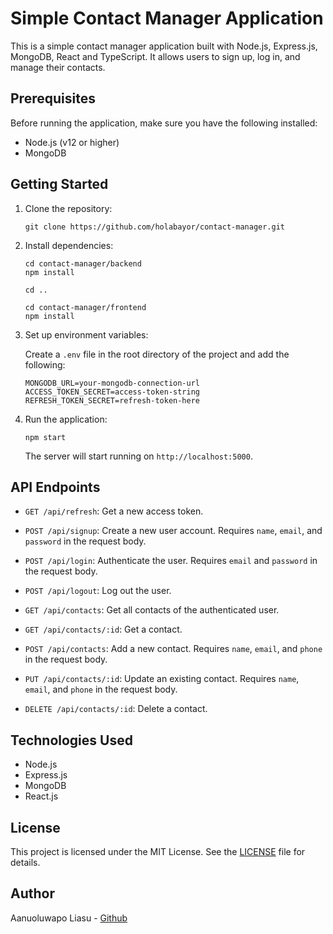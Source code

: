 # Simple Contact Manager Application

This is a simple contact manager application built with Node.js, Express.js, MongoDB, React and TypeScript. It allows users to sign up, log in, and manage their contacts.

## Prerequisites

Before running the application, make sure you have the following installed:

- Node.js (v12 or higher)
- MongoDB

## Getting Started

1. Clone the repository:

   ```
   git clone https://github.com/holabayor/contact-manager.git
   ```

2. Install dependencies:

   ```
   cd contact-manager/backend
   npm install

   cd ..

   cd contact-manager/frontend
   npm install
   ```

3. Set up environment variables:

   Create a `.env` file in the root directory of the project and add the following:

   ```
   MONGODB_URL=your-mongodb-connection-url
   ACCESS_TOKEN_SECRET=access-token-string
   REFRESH_TOKEN_SECRET=refresh-token-here
   ```

4. Run the application:

   ```
   npm start
   ```

   The server will start running on `http://localhost:5000`.

## API Endpoints

- `GET /api/refresh`: Get a new access token.

- `POST /api/signup`: Create a new user account. Requires `name`, `email`, and `password` in the request body.

- `POST /api/login`: Authenticate the user. Requires `email` and `password` in the request body.

- `POST /api/logout`: Log out the user.

- `GET /api/contacts`: Get all contacts of the authenticated user.

- `GET /api/contacts/:id`: Get a contact.

- `POST /api/contacts`: Add a new contact. Requires `name`, `email`, and `phone` in the request body.

- `PUT /api/contacts/:id`: Update an existing contact. Requires `name`, `email`, and `phone` in the request body.

- `DELETE /api/contacts/:id`: Delete a contact.

## Technologies Used

- Node.js
- Express.js
- MongoDB
- React.js

## License

This project is licensed under the MIT License. See the [LICENSE](LICENSE) file for details.

## Author

Aanuoluwapo Liasu - [Github](https://github.com/holabayor)
